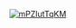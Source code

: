 <a href="file:/private/var/folders/sk/5l863n2500v5fw7dm2ybqcc40000gn/T/975828663907728293/build/reports/kover/html/index.html">![mPZlutTqKM](https://img.shields.io/badge/0.0-red?logo=kotlin&label=mPZlutTqKM&style=for-the-badge)</a>
